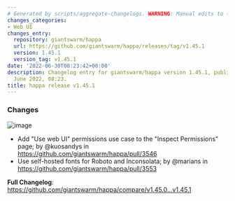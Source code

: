 ```yaml
---
# Generated by scripts/aggregate-changelogs. WARNING: Manual edits to this files will be overwritten.
changes_categories:
- Web UI
changes_entry:
  repository: giantswarm/happa
  url: https://github.com/giantswarm/happa/releases/tag/v1.45.1
  version: 1.45.1
  version_tag: v1.45.1
date: '2022-06-30T08:23:42+00:00'
description: Changelog entry for giantswarm/happa version 1.45.1, published on 30
  June 2022, 08:23.
title: happa release v1.45.1
---
```


### Changes

![image](https://user-images.githubusercontent.com/273727/176880460-48f922b1-92ab-4fa3-9d1d-1407768d8863.png)


* Add "Use web UI" permissions use case to the "Inspect Permissions" page; by @kuosandys in https://github.com/giantswarm/happa/pull/3546
* Use self-hosted fonts for Roboto and Inconsolata; by @marians in https://github.com/giantswarm/happa/pull/3553


**Full Changelog**: https://github.com/giantswarm/happa/compare/v1.45.0...v1.45.1
